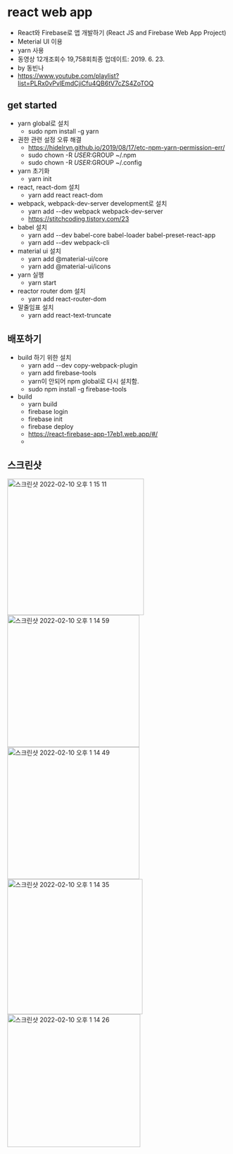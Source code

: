 # react web app
- React와 Firebase로 앱 개발하기 (React JS and Firebase Web App Project)
- Meterial UI 이용
- yarn 사용
- 동영상 12개조회수 19,758회최종 업데이트: 2019. 6. 23.
- by 동빈나
- https://www.youtube.com/playlist?list=PLRx0vPvlEmdCjiCfu4QB6tV7cZS4ZoTOQ

## get started
- yarn global로 설치
  - sudo npm install -g yarn
- 권한 관련 설정 오류 해결
  - https://hidelryn.github.io/2019/08/17/etc-npm-yarn-permission-err/  
  - sudo chown -R $USER:$GROUP ~/.npm
  - sudo chown -R $USER:$GROUP ~/.config
- yarn 초기화
  -  yarn init
- react, react-dom 설치
  - yarn add react react-dom
- webpack, webpack-dev-server development로 설치
  - yarn add --dev webpack webpack-dev-server 
  - https://stitchcoding.tistory.com/23
- babel 설치
  - yarn add --dev babel-core babel-loader babel-preset-react-app
  - yarn add --dev webpack-cli
- material ui 설치
  - yarn add @material-ui/core
  - yarn add @material-ui/icons
- yarn 실행 
  - yarn start
- reactor router dom 설치
  - yarn add react-router-dom
- 말줄임표 설치
  - yarn add react-text-truncate
## 배포하기 
- build 하기 위한 설치
  - yarn add --dev copy-webpack-plugin
  - yarn add firebase-tools
  - yarn이 안되어 npm global로 다시 설치함. 
  - sudo npm install -g firebase-tools 
- build
  - yarn build
  - firebase login
  - firebase init
  - firebase deploy
  - https://react-firebase-app-17eb1.web.app/#/
  -  

## 스크린샷
<img width="310" alt="스크린샷 2022-02-10 오후 1 15 11" src="https://user-images.githubusercontent.com/96237885/153336118-a529f2b2-5050-4cd3-a18e-0baa64d7d9b6.png">
<img width="300" alt="스크린샷 2022-02-10 오후 1 14 59" src="https://user-images.githubusercontent.com/96237885/153336132-399007a4-7c33-41fc-b508-92325cb4d5b2.png">
<img width="300" alt="스크린샷 2022-02-10 오후 1 14 49" src="https://user-images.githubusercontent.com/96237885/153336147-f50c774c-3549-4efe-a681-2c32822046ca.png">
<img width="307" alt="스크린샷 2022-02-10 오후 1 14 35" src="https://user-images.githubusercontent.com/96237885/153336158-0a4100ae-e213-4ff8-bd1d-80bf0464a058.png">
<img width="302" alt="스크린샷 2022-02-10 오후 1 14 26" src="https://user-images.githubusercontent.com/96237885/153336176-d2cd9438-95d3-4f5c-bfe5-d71a42b15734.png">
